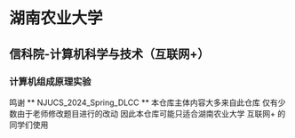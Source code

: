 # 湖南农业大学
## 信科院-计算机科学与技术（互联网+）
### 计算机组成原理实验
鸣谢 ** NJUCS_2024_Spring_DLCC **
本仓库主体内容大多来自此仓库
仅有少数由于老师修改题目进行的改动
因此本仓库可能只适合湖南农业大学 互联网+ 的同学们使用